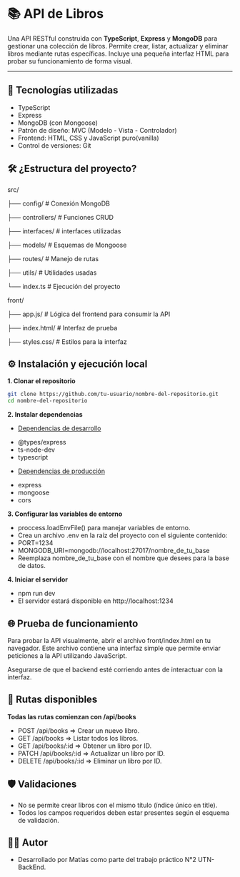 # 📚 API de Libros

Una API RESTful construida con **TypeScript**, **Express** y **MongoDB** para gestionar una colección de libros. Permite crear, listar, actualizar y eliminar libros mediante rutas específicas.
Incluye una pequeña interfaz HTML para probar su funcionamiento de forma visual.

---

## 🚀 Tecnologías utilizadas

- TypeScript
- Express
- MongoDB (con Mongoose)
- Patrón de diseño: MVC (Modelo - Vista - Controlador)
- Frontend: HTML, CSS y JavaScript puro(vanilla)
- Control de versiones: Git

## 🛠️ ¿Estructura del proyecto?

src/

  ├── config/         # Conexión MongoDB

  ├── controllers/    # Funciones CRUD

  ├── interfaces/     # interfaces utilizadas 

  ├── models/         # Esquemas de Mongoose

  ├── routes/         # Manejo de rutas

  ├── utils/          # Utilidades usadas

  └── index.ts        # Ejecución del proyecto

front/

├── app.js/             # Lógica del frontend para consumir la API

├── index.html/         # Interfaz de prueba

├── styles.css/         # Estilos para la interfaz

## ⚙️ Instalación y ejecución local

**1. Clonar el repositorio**

```bash
git clone https://github.com/tu-usuario/nombre-del-repositorio.git
cd nombre-del-repositorio
```

**2. Instalar dependencias**
*  <u>Dependencias de desarrollo </u>
 - @types/express
 - ts-node-dev
 - typescript
*  <u>Dependencias de producción </u>
 - express
 - mongoose
 - cors

**3. Configurar las variables de entorno**

- proccess.loadEnvFile() para manejar variables de entorno.
- Crea un archivo .env en la raíz del proyecto con el siguiente contenido:
- PORT=1234
- MONGODB_URI=mongodb://localhost:27017/nombre_de_tu_base
- Reemplaza nombre_de_tu_base con el nombre que desees para la base de datos.

**4. Iniciar el servidor**

- npm run dev
- El servidor estará disponible en http://localhost:1234

## 🌐 Prueba de funcionamiento
Para probar la API visualmente, abrir el archivo front/index.html en tu navegador. Este archivo contiene una interfaz simple que permite enviar peticiones a la API utilizando JavaScript.

Asegurarse de que el backend esté corriendo antes de interactuar con la interfaz.

## 📌 Rutas disponibles

**Todas las rutas comienzan con /api/books**

- POST /api/books => Crear un nuevo libro.
- GET /api/books => Listar todos los libros.
- GET /api/books/:id => Obtener un libro por ID.
- PATCH /api/books/:id => Actualizar un libro por ID.
- DELETE /api/books/:id => Eliminar un libro por ID.

## 🛡 Validaciones

- No se permite crear libros con el mismo título (índice único en title).
- Todos los campos requeridos deben estar presentes según el esquema de validación.

## 🧑‍💻 Autor

- Desarrollado por Matías como parte del trabajo práctico N°2 UTN-BackEnd.


